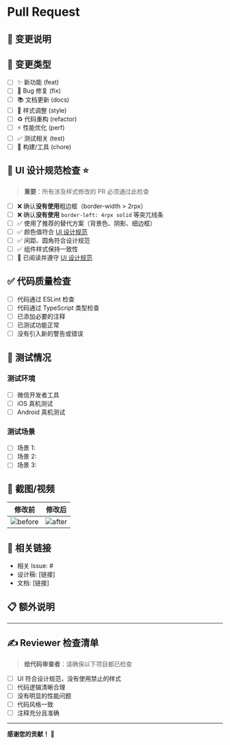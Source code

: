 # Pull Request

## 📝 变更说明

<!-- 请简要描述此 PR 的目的和内容 -->

## 🎯 变更类型

- [ ] ✨ 新功能 (feat)
- [ ] 🐛 Bug 修复 (fix)
- [ ] 📚 文档更新 (docs)
- [ ] 💄 样式调整 (style)
- [ ] ♻️ 代码重构 (refactor)
- [ ] ⚡️ 性能优化 (perf)
- [ ] ✅ 测试相关 (test)
- [ ] 🔧 构建/工具 (chore)

## 🎨 UI 设计规范检查 ⭐️

> **重要**：所有涉及样式修改的 PR 必须通过此检查

- [ ] ❌ 确认**没有使用**粗边框（border-width > 2rpx）
- [ ] ❌ 确认**没有使用** `border-left: 4rpx solid` 等突兀线条
- [ ] ✅ 使用了推荐的替代方案（背景色、阴影、细边框）
- [ ] ✅ 颜色值符合 [UI 设计规范](../UI_DESIGN_GUIDELINES.md)
- [ ] ✅ 间距、圆角符合设计规范
- [ ] ✅ 组件样式保持一致性
- [ ] 📖 已阅读并遵守 [UI 设计规范](../UI_DESIGN_GUIDELINES.md)

## ✅ 代码质量检查

- [ ] 代码通过 ESLint 检查
- [ ] 代码通过 TypeScript 类型检查
- [ ] 已添加必要的注释
- [ ] 已测试功能正常
- [ ] 没有引入新的警告或错误

## 📱 测试情况

### 测试环境
- [ ] 微信开发者工具
- [ ] iOS 真机测试
- [ ] Android 真机测试

### 测试场景
<!-- 请列出测试过的主要场景 -->
- [ ] 场景 1: 
- [ ] 场景 2: 
- [ ] 场景 3: 

## 📸 截图/视频

<!-- 如果有 UI 变更，请提供截图或视频 -->

| 修改前 | 修改后 |
|-------|-------|
| ![before](url) | ![after](url) |

## 🔗 相关链接

- 相关 Issue: #
- 设计稿: [链接]
- 文档: [链接]

## 📋 额外说明

<!-- 其他需要说明的内容 -->

---

## ✍️ Reviewer 检查清单

> **给代码审查者**：请确保以下项目都已检查

- [ ] UI 符合设计规范，没有使用禁止的样式
- [ ] 代码逻辑清晰合理
- [ ] 没有明显的性能问题
- [ ] 代码风格一致
- [ ] 注释充分且准确

---

**感谢您的贡献！ 🎉**

